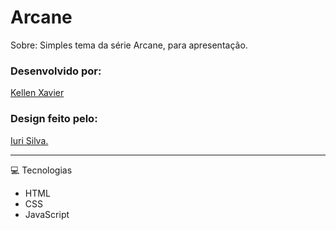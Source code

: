 # Arcane

<p>Sobre: Simples tema da série Arcane, para apresentação.</p>

<h3>Desenvolvido por:</h3> 
 
[Kellen Xavier](https://github.com/kellen-xavier)


<h3>Design feito pelo:</h3>

[Iuri Silva.](https://www.figma.com/file/Yb9IBH56g7T1hdIyZ3BMNO/Desafios---Codel%C3%A2ndia?node-id=32427%3A4)

---

 <p id="techs"> 💻 Tecnologias</p>
 
- HTML
- CSS
- JavaScript